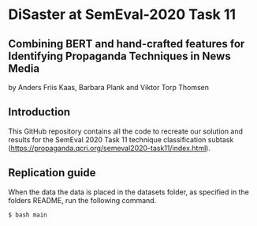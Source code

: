 # DiSaster at SemEval-2020 Task 11
## Combining BERT and hand-crafted features for Identifying Propaganda Techniques in News Media

by 
Anders Friis Kaas, Barbara Plank and Viktor Torp Thomsen

## Introduction
This GitHub repository contains all the code to recreate our solution and results for the SemEval 2020 Task 11 technique classification subtask (https://propaganda.qcri.org/semeval2020-task11/index.html).

## Replication guide
When the data the data is placed in the datasets folder, as specified in the folders README, run the following command.

```bash
$ bash main
```
